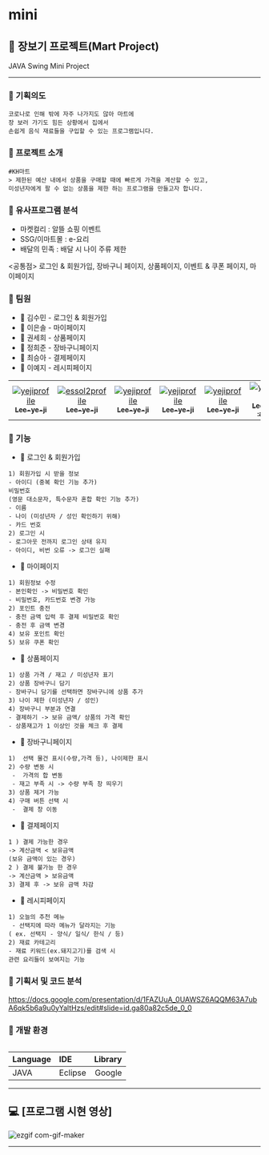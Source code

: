 # mini
## :bento: 장보기 프로젝트(Mart Project)

JAVA Swing Mini Project

-----------------------------------------
### :rice_ball: 기획의도
```
코로나로 인해 밖에 자주 나가지도 않아 마트에 
장 보러 가기도 힘든 상황에서 집에서 
손쉽게 음식 재료들을 구입할 수 있는 프로그램입니다.
```

### :memo: 프로젝트 소개
```
#KH마트
> 제한된 예산 내에서 상품을 구매할 때에 빠르게 가격을 계산할 수 있고, 
미성년자에게 팔 수 없는 상품을 제한 하는 프로그램을 만들고자 합니다.
```
### :corn: 유사프로그램 분석
* 마켓컬리 : 알뜰 쇼핑 이벤트
* SSG/이마트몰 : e-요리
* 배달의 민족 : 배달 시 나이 주류 제한

<공통점>
로그인 & 회원가입, 장바구니 페이지, 상품페이지, 이벤트 & 쿠폰 페이지, 마이페이지

### :fork_and_knife: 팀원
+ :strawberry: 김수민 - 로그인 & 회원가입
+ :tangerine: 이은솔 - 마이페이지
+ :lemon: 권세희 - 상품페이지
+ :watermelon: 정희준 - 장바구니페이지
+ :peach: 최승아 - 결제페이지
+ :apple: 이예지 - 레시피페이지



<table>
  <tr>
    <td align="center">
      <a href="https://github.com/Lee-ye-ji">
      <img src="https://avatars3.githubusercontent.com/u/59958929?s=460&u=f084b39c32e884337be6b229f6796c2283960844&v=4 width="100px;" alt="yejiprofile"/><br />
      <sub><b>Lee-ye-ji</b></sub>
      </a>
    </td>
    <td align="center">
      <a href="https://github.com/essol2">
      <img src="https://avatars1.githubusercontent.com/u/73922496?s=460&v=4 width="100px;" alt="essol2profile"/><br />
      <sub><b>Lee-ye-ji</b></sub>
      </a>
    </td>
     <td align="center">
      <a href="https://github.com/Lee-ye-ji">
      <img src="https://avatars3.githubusercontent.com/u/59958929?s=460&u=f084b39c32e884337be6b229f6796c2283960844&v=4 width="100px;" alt="yejiprofile"/><br />
      <sub><b>Lee-ye-ji</b></sub>
      </a>
    </td>
      <td align="center">
      <a href="https://github.com/Lee-ye-ji">
      <img src="https://avatars3.githubusercontent.com/u/59958929?s=460&u=f084b39c32e884337be6b229f6796c2283960844&v=4 width="100px;" alt="yejiprofile"/><br />
      <sub><b>Lee-ye-ji</b></sub>
      </a>
    </td>
       <td align="center">
      <a href="https://github.com/Lee-ye-ji">
      <img src="https://avatars3.githubusercontent.com/u/59958929?s=460&u=f084b39c32e884337be6b229f6796c2283960844&v=4 width="100px;" alt="yejiprofile"/><br />
      <sub><b>Lee-ye-ji</b></sub>
      </a>
    </td>
    <td align="center">
      <a href="https://github.com/Lee-ye-ji">
      <img src="https://avatars3.githubusercontent.com/u/59958929?s=460&u=f084b39c32e884337be6b229f6796c2283960844&v=4 width="100px;" alt="yejiprofile"/><br />
      <sub>
      <b>
      Lee-ye-ji<br/>
      :apple:  
      </b>
      </sub>
      </a>
    </td>
 </tr>
 <table>

### :hamburger: 기능 

+ :strawberry: 로그인 & 회원가입
```
1) 회원가입 시 받을 정보 
- 아이디 (중복 확인 기능 추가)
비밀번호 
(영문 대소문자, 특수문자 혼합 확인 기능 추가)
- 이름
- 나이 (미성년자 / 성인 확인하기 위해)
- 카드 번호 
2) 로그인 시
- 로그아웃 전까지 로그인 상태 유지
- 아이디, 비번 오류 -> 로그인 실패
```

+ :tangerine: 마이페이지
```
1) 회원정보 수정
- 본인확인 -> 비밀번호 확인
- 비밀번호, 카드번호 변경 가능
2) 포인트 충전
- 충전 금액 입력 후 결제 비밀번호 확인
- 충전 후 금액 변경
4) 보유 포인트 확인
5) 보유 쿠폰 확인
```

+ :lemon: 상품페이지
```
1) 상품 가격 / 재고 / 미성년자 표기
2) 상품 장바구니 담기 
- 장바구니 담기를 선택하면 장바구니에 상품 추가 
3) 나이 제한 (미성년자 / 성인)
4) 장바구니 부분과 연결
- 결제하기 -> 보유 금액/ 상품의 가격 확인
- 상품재고가 1 이상인 것을 체크 후 결제 
```
+ :watermelon: 장바구니페이지
```
1)  선택 물건 표시(수량,가격 등), 나이제한 표시
2) 수량 변동 시 
 -  가격의 합 변동
 - 재고 부족 시 -> 수량 부족 창 띄우기
3) 상품 제거 가능 
4) 구매 버튼 선택 시 
 -  결제 창 이동
```

+ :peach: 결제페이지
```
1 ) 결제 가능한 경우 
-> 계산금액 < 보유금액 
(보유 금액이 있는 경우)
2 ) 결제 불가능 한 경우 
-> 계산금액 > 보유금액
3) 결제 후 -> 보유 금액 차감
```

+ :apple: 레시피페이지
```
1) 오늘의 추천 메뉴
 - 선택지에 따라 메뉴가 달라지는 기능
( ex. 선택지 - 양식/ 일식/ 한식 / 등)
2) 재료 카테고리 
- 재료 키워드(ex.돼지고기)를 검색 시 
관련 요리들이 보여지는 기능
```

### :tropical_drink: 기획서 및 코드 분석
https://docs.google.com/presentation/d/1FAZUuA_0UAWSZ6AQQM63A7ubA6qk5b6a9u0yYaltHzs/edit#slide=id.ga80a82c5de_0_0

### :floppy_disk: 개발 환경
|  Language  |    IDE     |  Library   |
| ---------- | :--------- |----------: |
|    JAVA    |   Eclipse  |  Google    |
----------------------------------------------------------------------
## :computer: [프로그램 시현 영상]
![ezgif com-gif-maker](https://user-images.githubusercontent.com/59958929/101500475-e3df7800-39b1-11eb-8b18-8e40576f80e7.gif)

---------------------------------------------------------------
